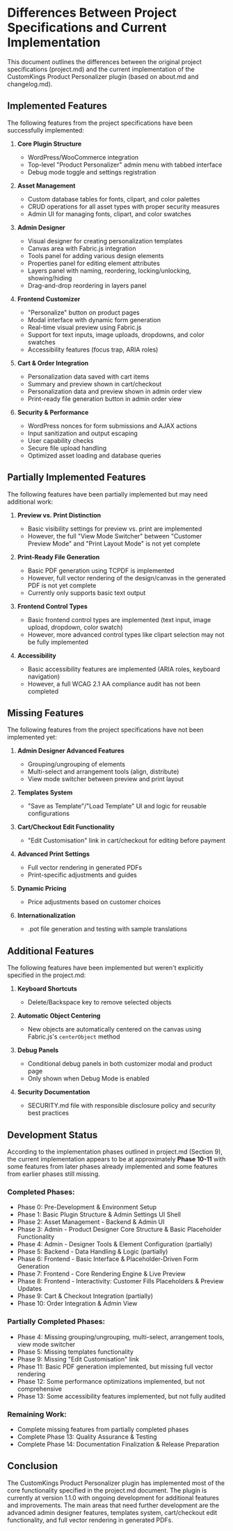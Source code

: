 # Differences Between Project Specifications and Current Implementation

This document outlines the differences between the original project specifications (project.md) and the current implementation of the CustomKings Product Personalizer plugin (based on about.md and changelog.md).

## Implemented Features

The following features from the project specifications have been successfully implemented:

1. **Core Plugin Structure**
   - WordPress/WooCommerce integration
   - Top-level "Product Personalizer" admin menu with tabbed interface
   - Debug mode toggle and settings registration

2. **Asset Management**
   - Custom database tables for fonts, clipart, and color palettes
   - CRUD operations for all asset types with proper security measures
   - Admin UI for managing fonts, clipart, and color swatches

3. **Admin Designer**
   - Visual designer for creating personalization templates
   - Canvas area with Fabric.js integration
   - Tools panel for adding various design elements
   - Properties panel for editing element attributes
   - Layers panel with naming, reordering, locking/unlocking, showing/hiding
   - Drag-and-drop reordering in layers panel

4. **Frontend Customizer**
   - "Personalize" button on product pages
   - Modal interface with dynamic form generation
   - Real-time visual preview using Fabric.js
   - Support for text inputs, image uploads, dropdowns, and color swatches
   - Accessibility features (focus trap, ARIA roles)

5. **Cart & Order Integration**
   - Personalization data saved with cart items
   - Summary and preview shown in cart/checkout
   - Personalization data and preview shown in admin order view
   - Print-ready file generation button in admin order view

6. **Security & Performance**
   - WordPress nonces for form submissions and AJAX actions
   - Input sanitization and output escaping
   - User capability checks
   - Secure file upload handling
   - Optimized asset loading and database queries

## Partially Implemented Features

The following features have been partially implemented but may need additional work:

1. **Preview vs. Print Distinction**
   - Basic visibility settings for preview vs. print are implemented
   - However, the full "View Mode Switcher" between "Customer Preview Mode" and "Print Layout Mode" is not yet complete

2. **Print-Ready File Generation**
   - Basic PDF generation using TCPDF is implemented
   - However, full vector rendering of the design/canvas in the generated PDF is not yet complete
   - Currently only supports basic text output

3. **Frontend Control Types**
   - Basic frontend control types are implemented (text input, image upload, dropdown, color swatch)
   - However, more advanced control types like clipart selection may not be fully implemented

4. **Accessibility**
   - Basic accessibility features are implemented (ARIA roles, keyboard navigation)
   - However, a full WCAG 2.1 AA compliance audit has not been completed

## Missing Features

The following features from the project specifications have not been implemented yet:

1. **Admin Designer Advanced Features**
   - Grouping/ungrouping of elements
   - Multi-select and arrangement tools (align, distribute)
   - View mode switcher between preview and print layout

2. **Templates System**
   - "Save as Template"/"Load Template" UI and logic for reusable configurations

3. **Cart/Checkout Edit Functionality**
   - "Edit Customisation" link in cart/checkout for editing before payment

4. **Advanced Print Settings**
   - Full vector rendering in generated PDFs
   - Print-specific adjustments and guides

5. **Dynamic Pricing**
   - Price adjustments based on customer choices

6. **Internationalization**
   - .pot file generation and testing with sample translations

## Additional Features

The following features have been implemented but weren't explicitly specified in the project.md:

1. **Keyboard Shortcuts**
   - Delete/Backspace key to remove selected objects

2. **Automatic Object Centering**
   - New objects are automatically centered on the canvas using Fabric.js's `centerObject` method

3. **Debug Panels**
   - Conditional debug panels in both customizer modal and product page
   - Only shown when Debug Mode is enabled

4. **Security Documentation**
   - SECURITY.md file with responsible disclosure policy and security best practices

## Development Status

According to the implementation phases outlined in project.md (Section 9), the current implementation appears to be at approximately **Phase 10-11** with some features from later phases already implemented and some features from earlier phases still missing.

### Completed Phases:
- Phase 0: Pre-Development & Environment Setup
- Phase 1: Basic Plugin Structure & Admin Settings UI Shell
- Phase 2: Asset Management - Backend & Admin UI
- Phase 3: Admin - Product Designer Core Structure & Basic Placeholder Functionality
- Phase 4: Admin - Designer Tools & Element Configuration (partially)
- Phase 5: Backend - Data Handling & Logic (partially)
- Phase 6: Frontend - Basic Interface & Placeholder-Driven Form Generation
- Phase 7: Frontend - Core Rendering Engine & Live Preview
- Phase 8: Frontend - Interactivity: Customer Fills Placeholders & Preview Updates
- Phase 9: Cart & Checkout Integration (partially)
- Phase 10: Order Integration & Admin View

### Partially Completed Phases:
- Phase 4: Missing grouping/ungrouping, multi-select, arrangement tools, view mode switcher
- Phase 5: Missing templates functionality
- Phase 9: Missing "Edit Customisation" link
- Phase 11: Basic PDF generation implemented, but missing full vector rendering
- Phase 12: Some performance optimizations implemented, but not comprehensive
- Phase 13: Some accessibility features implemented, but not fully audited

### Remaining Work:
- Complete missing features from partially completed phases
- Complete Phase 13: Quality Assurance & Testing
- Complete Phase 14: Documentation Finalization & Release Preparation

## Conclusion

The CustomKings Product Personalizer plugin has implemented most of the core functionality specified in the project.md document. The plugin is currently at version 1.1.0 with ongoing development for additional features and improvements. The main areas that need further development are the advanced admin designer features, templates system, cart/checkout edit functionality, and full vector rendering in generated PDFs.
